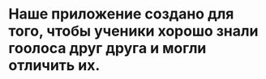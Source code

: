 # Наше приложение создано для того, чтобы ученики хорошо знали гоолоса друг друга и могли отличить их.

